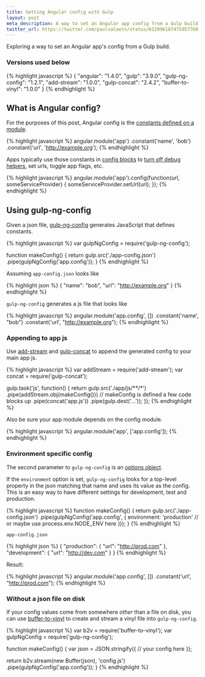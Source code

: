 ```yaml
---
title: Setting Angular config with Gulp
layout: post
meta_description: A way to set an Angular app config from a Gulp build
twitter_url: https://twitter.com/paulsalaets/status/612996167475957760
---
```


Exploring a way to set an Angular app's config from a Gulp build.

### Versions used below

{% highlight javascript %}
{
  "angular": "1.4.0",
  "gulp": "3.9.0",
  "gulp-ng-config": "1.2.1",
  "add-stream": "1.0.0",
  "gulp-concat": "2.4.2",
  "buffer-to-vinyl": "1.0.0"
}
{% endhighlight %}

## What is Angular config?

For the purposes of this post, Angular config is the [constants defined on a module](https://code.angularjs.org/1.4.0/docs/api/ng/type/angular.Module#constant).

{% highlight javascript %}
angular.module('app')
  .constant('name', 'bob')
  .constant('url', 'http://example.org');
{% endhighlight %}

Apps typically use those constants in [config blocks](https://code.angularjs.org/1.4.0/docs/api/ng/type/angular.Module#config) to [turn off debug helpers](/posts/disable-debug-info-to-increase-angular-performance/), set urls, toggle app flags, etc.

{% highlight javascript %}
angular.module('app').config(function(url, someServiceProvider) {
  someServiceProvider.setUrl(url);
});
{% endhighlight %}

## Using gulp-ng-config

Given a json file, [gulp-ng-config](https://www.npmjs.com/package/gulp-ng-config) generates JavaScript that defines constants.

{% highlight javascript %}
var gulpNgConfig = require('gulp-ng-config');

function makeConfig() {
  return gulp.src('./app-config.json')
    .pipe(gulpNgConfig('app.config'));
}
{% endhighlight %}

Assuming `app-config.json` looks like

{% highlight json %}
{
  "name": "bob",
  "url": "http://example.org"
}
{% endhighlight %}

`gulp-ng-config` generates a js file that looks like

{% highlight javascript %}
angular.module('app.config', [])
.constant('name', "bob")
.constant('url', "http://example.org");
{% endhighlight %}

### Appending to app js

Use [add-stream](https://www.npmjs.com/package/add-stream) and [gulp-concat](https://www.npmjs.com/package/gulp-concat) to append the generated config to your main app js.

{% highlight javascript %}
var addStream = require('add-stream');
var concat = require('gulp-concat');

gulp.task('js', function() {
  return gulp.src('./app/js/**/*')
    .pipe(addStream.obj(makeConfig())) // makeConfig is defined a few code blocks up
    .pipe(concat('app.js'))
    .pipe(gulp.dest('...'));
});
{% endhighlight %}

Also be sure your app module depends on the config module.

{% highlight javascript %}
angular.module('app', ['app.config']);
{% endhighlight %}

### Environment specific config

The second parameter to `gulp-ng-config` is an [options object](https://github.com/ajwhite/gulp-ng-config#configuration).

If the `environment` option is set, `gulp-ng-config` looks for a top-level property in the json matching that name and uses its value as the config. This is an easy way to have different settings for development, test and production.

{% highlight javascript %}
function makeConfig() {
  return gulp.src('./app-config.json')
    .pipe(gulpNgConfig('app.config', {
      environment: 'production' // or maybe use process.env.NODE_ENV here
    }));
}
{% endhighlight %}

`app-config.json`

{% highlight json %}
{
  "production": {
    "url": "http://prod.com"
  },
  "development": {
    "url": "http://dev.com"
  }
}
{% endhighlight %}

Result:

{% highlight javascript %}
angular.module('app.config', [])
.constant('url', "http://prod.com");
{% endhighlight %}

### Without a json file on disk

If your config values come from somewhere *other* than a file on disk, you can use [buffer-to-vinyl](https://www.npmjs.com/package/buffer-to-vinyl) to create and stream a vinyl file into `gulp-ng-config`.

{% highlight javascript %}
var b2v = require('buffer-to-vinyl');
var gulpNgConfig = require('gulp-ng-config');

function makeConfig() {
  var json = JSON.stringify({
    // your config here
  });

  return b2v.stream(new Buffer(json), 'config.js')
    .pipe(gulpNgConfig('app.config'));
}
{% endhighlight %}
